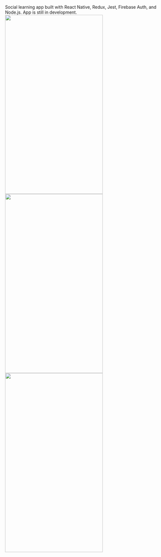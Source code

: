 Social learning app built with React Native, Redux, Jest, Firebase Auth, and Node.js. App is still in development.
<img src="https://res.cloudinary.com/develpement/image/upload/v1648838503/yl2/sign_in_s00chi.gif" width="320" height="585"/><br>
<img src="https://res.cloudinary.com/develpement/image/upload/v1599760671/yl2/signed_in_gppwd3.gif" width="320" height="585"/><br><img src="https://res.cloudinary.com/develpement/image/upload/v1599760671/yl2/new_post_ujw5jo.gif" width="320" height="585"/>
